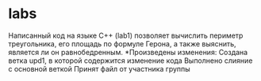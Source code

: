 # labs
Написанный код на языке С++
(lab1) позволяет вычислить периметр треугольника, его площадь по формуле Герона, а также выяснить, является ли он равнобедренным.
*Произведены изменения:
 Создана ветка upd1, в которой содержится изменение кода
 Выполнено слияние с основной веткой
 Принят файл от участника группы

